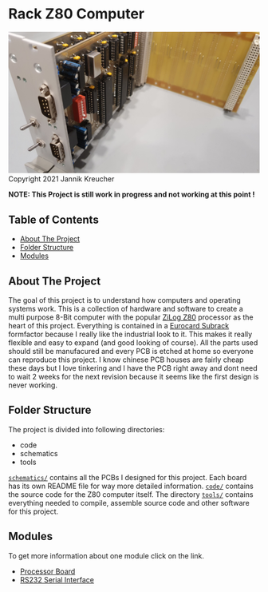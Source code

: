 # Rack Z80 Computer

![PCB](pictures/processor_serial_backplane.jpg)
Copyright 2021 Jannik Kreucher

**NOTE: This Project is still work in progress and not working at this point !**

## Table of Contents
 - [About The Project](#about-the-project)
 - [Folder Structure](#folder-structure)
 - [Modules](#modules)
  

## About The Project

The goal of this project is to understand how computers and operating systems work. This is a collection of hardware and software to create a multi purpose 8-Bit computer with the popular [ZiLog Z80](https://de.wikipedia.org/wiki/Zilog_Z80) processor as the heart of this project. Everything is contained in a [Eurocard Subrack](https://en.wikipedia.org/wiki/Eurocard_(printed_circuit_board)) formfactor because I really like the industrial look to it. This makes it really flexible and easy to expand (and good looking of course). All the parts used should still be manufacured and every PCB is etched at home so everyone can reproduce this project. I know chinese PCB houses are fairly cheap these days but I love tinkering and I have the PCB right away and dont need to wait 2 weeks for the next revision because it seems like the first design is never working.


## Folder Structure

The project is divided into following directories:
 - code
 - schematics
 - tools

[`schematics/`](schematics) contains all the PCBs I designed for this project. Each board has its own README file for way more detailed information. [`code/`](code) contains the source code for the Z80 computer itself. The directory [`tools/`](tools) contains everything needed to compile, assemble source code and other software for this project.


## Modules
To get more information about one module click on the link.
 - [Processor Board](schematics/RackZ80_Processor)
 - [RS232 Serial Interface](schematics/RackZ80_RS232)
